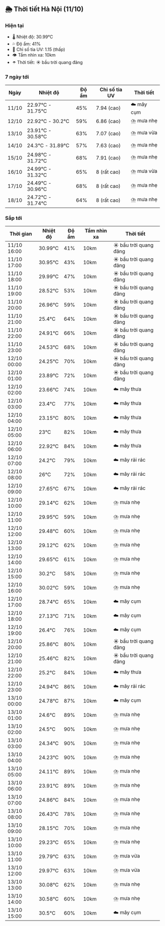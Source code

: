 ## 🌦️ Thời tiết Hà Nội (11/10)

### Hiện tại

- 🌡️ Nhiệt độ: 30.99℃
- 💦 Độ ẩm: 41%
- 🌟 Chỉ số tia UV: 1.15 (thấp)
- 👁️ Tầm nhìn xa: 10km
- ☂️ Thời tiết: ☀️ bầu trời quang đãng

### 7 ngày tới

| Ngày | Nhiệt độ | Độ ẩm | Chỉ số tia UV | Thời tiết |
| --- | --- | --- | --- | --- |
| 11/10 | 22.97℃ - 31.75℃ | 45% | 7.94 (cao) | ☁️ mây cụm |
| 12/10 | 22.92℃ - 30.2℃ | 59% | 6.86 (cao) | ⛈️ mưa nhẹ |
| 13/10 | 23.91℃ - 30.58℃ | 63% | 7.07 (cao) | ⛈️ mưa vừa |
| 14/10 | 24.3℃ - 31.89℃ | 57% | 7.63 (cao) | ⛈️ mưa nhẹ |
| 15/10 | 24.98℃ - 31.72℃ | 68% | 7.91 (cao) | ⛈️ mưa nhẹ |
| 16/10 | 24.99℃ - 31.32℃ | 65% | 8 (rất cao) | ⛈️ mưa vừa |
| 17/10 | 24.49℃ - 30.96℃ | 68% | 8 (rất cao) | ⛈️ mưa nhẹ |
| 18/10 | 24.72℃ - 31.74℃ | 64% | 8 (rất cao) | ⛈️ mưa nhẹ |

### Sắp tới

| Thời gian | Nhiệt độ | Độ ẩm | Tầm nhìn xa | Thời tiết |
| --- | --- | --- | --- | --- |
| 11/10 16:00 | 30.99℃ | 41% | 10km | ☀️ bầu trời quang đãng |
| 11/10 17:00 | 30.95℃ | 43% | 10km | ☀️ bầu trời quang đãng |
| 11/10 18:00 | 29.99℃ | 47% | 10km | ☀️ bầu trời quang đãng |
| 11/10 19:00 | 28.52℃ | 53% | 10km | ☀️ bầu trời quang đãng |
| 11/10 20:00 | 26.96℃ | 59% | 10km | ☀️ bầu trời quang đãng |
| 11/10 21:00 | 25.4℃ | 64% | 10km | ☀️ bầu trời quang đãng |
| 11/10 22:00 | 24.91℃ | 66% | 10km | ☀️ bầu trời quang đãng |
| 11/10 23:00 | 24.53℃ | 68% | 10km | ☀️ bầu trời quang đãng |
| 12/10 00:00 | 24.25℃ | 70% | 10km | ☀️ bầu trời quang đãng |
| 12/10 01:00 | 23.89℃ | 72% | 10km | ☀️ bầu trời quang đãng |
| 12/10 02:00 | 23.66℃ | 74% | 10km | ☁️ mây thưa |
| 12/10 03:00 | 23.4℃ | 77% | 10km | ☁️ mây thưa |
| 12/10 04:00 | 23.15℃ | 80% | 10km | ☁️ mây thưa |
| 12/10 05:00 | 23℃ | 82% | 10km | ☁️ mây thưa |
| 12/10 06:00 | 22.92℃ | 84% | 10km | ☁️ mây thưa |
| 12/10 07:00 | 24.2℃ | 79% | 10km | ☁️ mây rải rác |
| 12/10 08:00 | 26℃ | 72% | 10km | ☁️ mây rải rác |
| 12/10 09:00 | 27.65℃ | 67% | 10km | ☁️ mây rải rác |
| 12/10 10:00 | 29.14℃ | 62% | 10km | ⛈️ mưa nhẹ |
| 12/10 11:00 | 29.95℃ | 59% | 10km | ⛈️ mưa nhẹ |
| 12/10 12:00 | 29.48℃ | 60% | 10km | ⛈️ mưa nhẹ |
| 12/10 13:00 | 29.12℃ | 62% | 10km | ⛈️ mưa nhẹ |
| 12/10 14:00 | 29.65℃ | 61% | 10km | ⛈️ mưa nhẹ |
| 12/10 15:00 | 30.2℃ | 58% | 10km | ⛈️ mưa nhẹ |
| 12/10 16:00 | 30.02℃ | 59% | 10km | ⛈️ mưa nhẹ |
| 12/10 17:00 | 28.74℃ | 65% | 10km | ☁️ mây cụm |
| 12/10 18:00 | 27.13℃ | 71% | 10km | ☁️ mây cụm |
| 12/10 19:00 | 26.4℃ | 76% | 10km | ☁️ mây cụm |
| 12/10 20:00 | 25.86℃ | 80% | 10km | ☀️ bầu trời quang đãng |
| 12/10 21:00 | 25.46℃ | 82% | 10km | ☀️ bầu trời quang đãng |
| 12/10 22:00 | 25.2℃ | 84% | 10km | ☁️ mây thưa |
| 12/10 23:00 | 24.94℃ | 86% | 10km | ☁️ mây rải rác |
| 13/10 00:00 | 24.78℃ | 87% | 10km | ☁️ mây cụm |
| 13/10 01:00 | 24.6℃ | 89% | 10km | ⛈️ mưa nhẹ |
| 13/10 02:00 | 24.5℃ | 90% | 10km | ⛈️ mưa nhẹ |
| 13/10 03:00 | 24.34℃ | 90% | 10km | ⛈️ mưa nhẹ |
| 13/10 04:00 | 24.23℃ | 90% | 10km | ⛈️ mưa nhẹ |
| 13/10 05:00 | 24.11℃ | 89% | 10km | ⛈️ mưa nhẹ |
| 13/10 06:00 | 23.91℃ | 89% | 10km | ⛈️ mưa nhẹ |
| 13/10 07:00 | 24.86℃ | 84% | 10km | ⛈️ mưa nhẹ |
| 13/10 08:00 | 26.43℃ | 78% | 10km | ⛈️ mưa nhẹ |
| 13/10 09:00 | 28.15℃ | 70% | 10km | ⛈️ mưa nhẹ |
| 13/10 10:00 | 29.23℃ | 65% | 10km | ⛈️ mưa nhẹ |
| 13/10 11:00 | 29.79℃ | 63% | 10km | ⛈️ mưa vừa |
| 13/10 12:00 | 29.97℃ | 63% | 10km | ⛈️ mưa vừa |
| 13/10 13:00 | 30.08℃ | 62% | 10km | ⛈️ mưa nhẹ |
| 13/10 14:00 | 30.58℃ | 60% | 10km | ⛈️ mưa nhẹ |
| 13/10 15:00 | 30.5℃ | 60% | 10km | ☁️ mây cụm |
